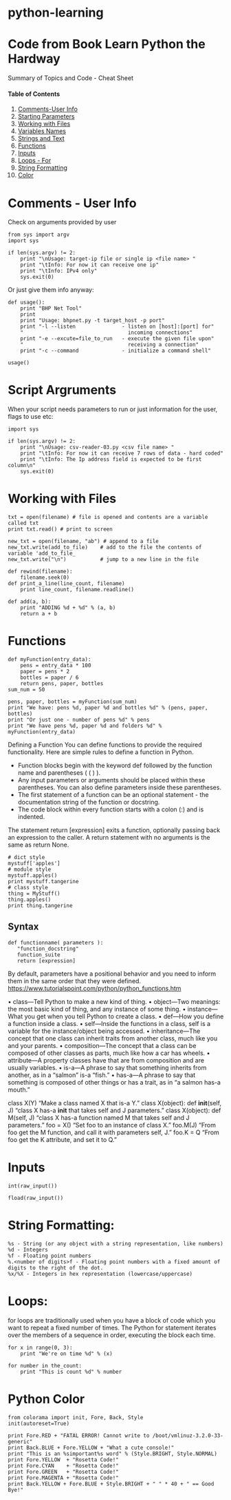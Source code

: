 # python-learning
# Code from Book Learn Python the Hardway
Summary of Topics and Code - Cheat Sheet

#### Table of Contents
1. [Comments-User Info](#comments)
2. [Starting Parameters](#python-start)
2. [Working with Files](#working-with-files)
3. [Variables Names](#variables-names)
4. [Strings and Text](#strings-and-text)
5. [Functions](#functions)
6. [Inputs](#inputs)
7. [Loops - For](#for_loops)
8. [String Formatting](#String-Formatting)
9. [Color](#color)

<a name="comments"></a>
# Comments - User Info

Check on arguments provided by user
```
from sys import argv
import sys

if len(sys.argv) != 2:
    print "\nUsage: target-ip file or single ip <file name> "
    print "\tInfo: For now it can receive one ip"
    print "\tInfo: IPv4 only"
    sys.exit(0)
```    
Or just give them info anyway:
```
def usage():
    print "BHP Net Tool"
    print
    print "Usage: bhpnet.py -t target_host -p port"
    print "-l --listen               - listen on [host]:[port] for"
    "                                  incoming connections"
    print "-e --excute=file_to_run   - execute the given file upon"
    "                                  receiving a connection"
    print "-c --command              - initialize a command shell"
    
usage()

```

<a name="python-start"></a>
# Script Argruments
When your script needs parameters to run or just information for the user, flags to use etc:
```
import sys

if len(sys.argv) != 2:
    print "\nUsage: csv-reader-03.py <csv file name> "
    print "\tInfo: For now it can receive 7 rows of data - hard coded"
    print "\tInfo: The Ip address field is expected to be first column\n"
    sys.exit(0)
 ```

<a name="working-with-files"></a>
# Working with Files

```
txt = open(filename) # file is opened and contents are a variable called txt
print txt.read() # print to screen

new_txt = open(filename, "ab") # append to a file
new_txt.write(add_to_file)    # add to the file the contents of variable 'add_to_file_
new_txt.write("\n")           # jump to a new line in the file
```
```
def rewind(filename):
    filename.seek(0)
def print_a_line(line_count, filename)
    print line_count, filename.readline()

```
```
def add(a, b):
    print "ADDING %d + %d" % (a, b)
    return a + b
```
<a name="functions"></a>
# Functions

```
def myFunction(entry_data):
    pens = entry_data * 100
    paper = pens * 2
    bottles = paper / 6
    return pens, paper, bottles
sum_num = 50

pens, paper, bottles = myFunction(sum_num)
print "We have: pens %d, paper %d and bottles %d" % (pens, paper, bottles)
print "Or just one - number of pens %d" % pens
print "We have pens %d, paper %d and folders %d" % myFunction(entry_data)
```
Defining a Function
You can define functions to provide the required functionality. Here are simple rules to define a function in Python.
- Function blocks begin with the keyword def followed by the function name and parentheses ( ( ) ).
- Any input parameters or arguments should be placed within these parentheses. You can also define parameters inside these parentheses.
- The first statement of a function can be an optional statement - the documentation string of the function or docstring.
- The code block within every function starts with a colon (:) and is indented.

The statement return [expression] exits a function, optionally passing back an expression to the caller. A return statement with no arguments is the same as return None.

```
# dict style
mystuff['apples']
# module style
mystuff.apples()
print mystuff.tangerine
# class style
thing = MyStuff()
thing.apples()
print thing.tangerine
```
## Syntax
```
def functionname( parameters ):
   "function_docstring"
   function_suite
   return [expression]
   ```
By default, parameters have a positional behavior and you need to inform them in the same order that they were defined.
https://www.tutorialspoint.com/python/python_functions.htm

• class—Tell Python to make a new kind of thing.
• object—Two meanings: the most basic kind of thing, and any instance of some thing.
• instance—What you get when you tell Python to create a class.
• def—How you define a function inside a class.
• self—Inside the functions in a class, self is a variable for the instance/object being accessed.
• inheritance—The concept that one class can inherit traits from another class, much like
you and your parents.
• composition—The concept that a class can be composed of other classes as parts, much
like how a car has wheels.
• attribute—A property classes have that are from composition and are usually variables.
• is-a—A phrase to say that something inherits from another, as in a “salmon” is-a “fish.”
• has-a—A phrase to say that something is composed of other things or has a trait, as in “a
salmon has-a mouth.”

class X(Y) “Make a class named X that is-a Y.”
class X(object): def __init__(self, J) “class X has-a __init__ that takes self and J parameters.”
class X(object): def M(self, J) “class X has-a function named M that takes self and J parameters.”
foo = X() “Set foo to an instance of class X.”
foo.M(J) “From foo get the M function, and call it with parameters self, J.”
foo.K = Q “From foo get the K attribute, and set it to Q.”


<a name="inputs"></a>
# Inputs

```
int(raw_input())

fload(raw_input())
```

<a name="for_loops"></a>

<a name="String-Formatting"></a>
# String Formatting:
```
%s - String (or any object with a string representation, like numbers)
%d - Integers
%f - Floating point numbers
%.<number of digits>f - Floating point numbers with a fixed amount of digits to the right of the dot.
%x/%X - Integers in hex representation (lowercase/uppercase)
```
# Loops:
for loops are traditionally used when you have a block of code which you want to repeat a fixed number of times. The Python for statement iterates over the members of a sequence in order, executing the block each time. 

```
for x in range(0, 3):
    print "We're on time %d" % (x)
    
for number in the_count:
    print "This is count %d" % number
```

<a name="color"></a>
# Python Color

```
from colorama import init, Fore, Back, Style
init(autoreset=True)
 
print Fore.RED + "FATAL ERROR! Cannot write to /boot/vmlinuz-3.2.0-33-generic"
print Back.BLUE + Fore.YELLOW + "What a cute console!"
print "This is an %simportant%s word" % (Style.BRIGHT, Style.NORMAL)
print Fore.YELLOW  + "Rosetta Code!"
print Fore.CYAN    + "Rosetta Code!"
print Fore.GREEN   + "Rosetta Code!"
print Fore.MAGENTA + "Rosetta Code!"
print Back.YELLOW + Fore.BLUE + Style.BRIGHT + " " * 40 + " == Good Bye!"
```
